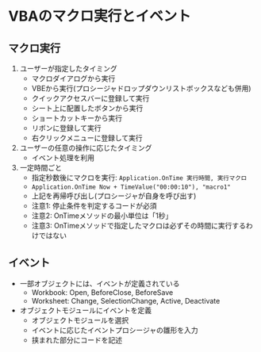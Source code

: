 # VBAのマクロ実行とイベント

## マクロ実行

1. ユーザーが指定したタイミング
   - マクロダイアログから実行
   - VBEから実行(プロシージャドロップダウンリストボックスなども併用)
   - クイックアクセスバーに登録して実行
   - シート上に配置したボタンから実行
   - ショートカットキーから実行
   - リボンに登録して実行
   - 右クリックメニューに登録して実行
2. ユーザーの任意の操作に応じたタイミング
   - イベント処理を利用
3. 一定時間ごと
   - 指定秒数後にマクロを実行: `Application.OnTime 実行時間, 実行マクロ`
   - `Application.OnTime Now + TimeValue("00:00:10"), "macro1"`
   - 上記を再帰呼び出し(プロシージャが自身を呼び出す)
   - 注意1: 停止条件を判定するコードが必須
   - 注意2: OnTimeメソッドの最小単位は「1秒」
   - 注意3: OnTimeメソッドで指定したマクロは必ずその時間に実行するわけではない

## イベント

- 一部オブジェクトには、イベントが定義されている
  - Workbook: Open, BeforeClose, BeforeSave
  - Worksheet: Change, SelectionChange, Active, Deactivate
- オブジェクトモジュールにイベントを定義
  - オブジェクトモジュールを選択
  - イベントに応じたイベントプロシージャの雛形を入力
  - 挟まれた部分にコードを記述
